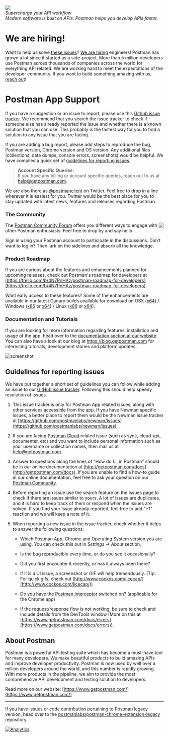 <a href="https://www.getpostman.com/"><img src="https://raw.githubusercontent.com/postmanlabs/postmanlabs.github.io/develop/global-artefacts/postman-logo%2Btext-320x132.png" /></a><br />
_Supercharge your API workflow<br/>Modern software is built on APIs. Postman helps you develop APIs faster._

# We are hiring!

Want to help us solve [these issues](https://github.com/postmanlabs/postman-app-support/issues)? [We are hiring](https://www.getpostman.com/jobs/) engineers! Postman has grown a lot since it started as a side-project. More than 5 million developers use Postman across thousands of companies across the world for everything API related. We are working hard to meet the expectations of the developer community. If you want to build something amazing with us, [reach out](https://www.getpostman.com/jobs/)!

# Postman App Support

If you have a suggestion or an issue to report, please use this [Github issue tracker](https://github.com/postmanlabs/postman-app-support/issues). We recommend that you search the issue tracker to check if someone else has already reported the issue and whether there is a known solution that you can use. This probably is the fastest way for you to find a solution to any issue that you are facing.

If you are adding a bug report, please add steps to reproduce the bug, Postman version, Chrome version and OS version. Any additional files (collections, data dumps, console errors, screenshots) would be helpful. We have compiled a quick set of [guidelines for reporting issues](#guidelines-for-reporting-issues).

> **Account Specific Queries:**<br />
> If you have any billing or account specific queries, reach out to us at [help@getpostman.com](mailto:help@getpostman.com).

We are also there as [@postmanclient](https://www.twitter.com/postmanclient) on Twitter. Feel free to drop in a line wherever it is easiest for you. Twitter would be the best place for you to stay updated with latest news, features and releases regarding Postman.

### The Community

<img src="https://avatars1.githubusercontent.com/u/3220138?v=3&s=120" align="right" />
The <a href="https://community.getpostman.com">Postman Community Forum</a> offers you different ways to engage with other Postman enthusiasts. Feel free to drop by and say hello.<br />

Sign in using your Postman account to participate in the discussions. Don’t want to log in? Then lurk on the sidelines and absorb all the knowledge.

### Product Roadmap

If you are curious about the features and enhancements planned for upcoming releases, check out Postman's roadmap for developers at [https://trello.com/b/4N7PnHAz/postman-roadmap-for-developers](https://trello.com/b/4N7PnHAz/postman-roadmap-for-developers).

Want early access to these features? Some of the enhancements are available in our latest Canary builds available for download on OSX ([x64](https://dl.pstmn.io/download/channel/canary/osx_64)) / Windows ([x86](https://dl.pstmn.io/download/channel/canary/windows_32) or [x64](https://dl.pstmn.io/download/channel/canary/windows_64)) / Linux ([x86](https://dl.pstmn.io/download/channel/canary/linux_32) or [x64](https://dl.pstmn.io/download/channel/canary/linux_64)). 

### Documentation and Tutorials

If you are looking for more information regarding features, installation and usage of the app, head over to the <a target="_blank" href="https://www.getpostman.com/docs/">documentation section at our website</a>. You can also have a look at our blog at <a target="_blank" href="https://blog.getpostman.com">https://blog.getpostman.com</a> for interesting tutorials, development stories and platform updates.

![[screenshot](https://s3.amazonaws.com/postman-static-getpostman-com/postman-docs/authExample.png)](https://s3.amazonaws.com/postman-static-getpostman-com/postman-docs/authExample.png)

## Guidelines for reporting issues

We have put together a short set of guidelines you can follow while adding an issue to our [GitHub issue tracker](https://github.com/postmanlabs/postman-app-support/issues). Following this should help speedy resolution of issues.

1. This issue tracker is only for Postman App related issues, along with other services accessible from the app.
  If you have Newman specific issues, a better place to report them would be the Newman issue tracker at [https://github.com/postmanlabs/newman/issues](https://github.com/postmanlabs/newman/issues)

2. If you are facing [Postman Cloud](https://www.getpostman.com/docs/cloud) related issue (such as sync, cloud-api, documenter, etc) and you want to include personal information such as your username or collection names, then mail us at [help@getpostman.com](mailto:help@getpostman.com).

3. Answer to questions along the lines of "How do I... in Postman" should be in our online documentation at [http://getpostman.com/docs](http://getpostman.com/docs). If you are unable to find a how-to guide in our online documentation, feel free to ask your question on our [Postman Community](#the-community).

4. Before reporting an issue use the search feature on the issues page to check if there are issues similar to yours. A lot of issues are duplicates, and it is hard to keep track of them or respond when the issues are solved. If you find your issue already reported, feel free to add "+1" reaction and we will keep a note of it.

5. When reporting a new issue in the issue tracker, check whether it helps to answer the following questions:

   - Which Postman App, Chrome and Operating System version you are using. You can check this out in _Settings -> About_ section.

   - Is the bug reproducible every time, or do you see it occasionally?

   - Did you first encounter it recently, or has it always been there?

   - If it is a UI issue, a screenshot or GIF will help tremendously. (Tip: For quick gifs, check out [http://www.cockos.com/licecap/](http://www.cockos.com/licecap/))

   - Do you have the [Postman Interceptor](https://www.getpostman.com/docs/capture) switched on? (applicable for the Chrome app)

   - If the request/response flow is not working, be sure to check and include details from the DevTools window (More on this at [https://www.getpostman.com/docs/errors](https://www.getpostman.com/docs/errors)).

## About Postman

Postman is a powerful API testing suite which has become a must-have tool for many developers. We make beautiful products to build amazing APIs and improve developer productivity. Postman is now used by well over a million developers around the world, and this number is rapidly growing. With more products in the pipeline, we aim to provide the most comprehensive API development and testing solution to developers.

Read more on our website: [https://www.getpostman.com/](https://www.getpostman.com/)

---

If you have issues or code contribution pertaining to Postman legacy version, head over to the [postmanlabs/postman-chrome-extension-legacy](https://github.com/postmanlabs/postman-chrome-extension-legacy) repository.

[![Analytics](https://ga-beacon.appspot.com/UA-43979731-9/postman-app-support/readme)](https://www.getpostman.com)

